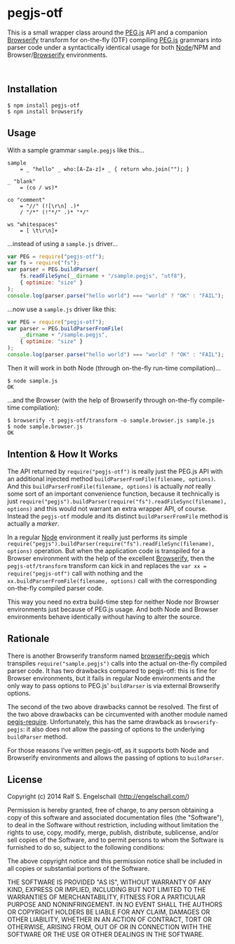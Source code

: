 
pegjs-otf
=========

This is a small wrapper class around the [PEG.js](http://pegjs.org/) API and a companion
[Browserify](http://browserify.org/) transform for on-the-fly (OTF) compiling [PEG.js](http://pegjs.org/) grammars into
parser code under a syntactically identical usage for both [Node](http://nodejs.org/)/NPM and
Browser/[Browserify](http://browserify.org/) environments.

<p/>
<img src="https://nodei.co/npm/pegjs-otf.png?downloads=true&stars=true" alt=""/>

<p/>
<img src="https://david-dm.org/rse/pegjs-otf.png" alt=""/>

Installation
------------

```shell
$ npm install pegjs-otf
$ npm install browserify
```

Usage
-----

With a sample grammar `sample.pegjs` like this...

```
sample
    = _ "hello" _ who:[A-Za-z]+ _ { return who.join(""); }

_ "blank"
    = (co / ws)*

co "comment"
    = "//" (![\r\n] .)*
    / "/*" (!"*/" .)* "*/"

ws "whitespaces"
    = [ \t\r\n]+
```

...instead of using a `sample.js` driver...

```js
var PEG = require("pegjs-otf");
var fs = require("fs");
var parser = PEG.buildParser(
    fs.readFileSync(__dirname + "/sample.pegjs", "utf8"),
    { optimize: "size" }
);
console.log(parser.parse("hello world") === "world" ? "OK" : "FAIL");
```

...now use a `sample.js` driver like this:

```js
var PEG = require("pegjs-otf");
var parser = PEG.buildParserFromFile(
    __dirname + "/sample.pegjs",
    { optimize: "size" }
);
console.log(parser.parse("hello world") === "world" ? "OK" : "FAIL");
```

Then it will work in both Node (through on-the-fly run-time compilation)...

```shell
$ node sample.js
OK
```

...and the Browser (with the help of Browserify through on-the-fly compile-time compilation):

```shell
$ browserify -t pegjs-otf/transform -o sample.browser.js sample.js
$ node sample.browser.js
OK
```

Intention & How It Works
------------------------

The API returned by `require("pegjs-otf")` is really just the PEG.js
API with an additional injected method `buildParserFromFile(filename,
options)`. And this `buildParserFromFile(filename, options)`
is actually *not* really some sort of an important
convenience function, because it technically is just
`require("pegjs").buildParser(require("fs").readFileSync(filename),
options)` and this would not warrant an extra wrapper API, of course.
Instead the `pegjs-otf` module and its distinct `buildParserFromFile`
method is actually a *marker*.

In a regular [Node](http://nodejs.org/)
environment it really just performs its simple
`require("pegjs").buildParser(require("fs").readFileSync(filename),
options)` operation. But when the application code is transpiled
for a Browser environment with the help of the excellent
[Browserify](http://browserify.org/), then the `pegjs-otf/transform`
transform can kick in and replaces the `var xx = require("pegjs-otf")`
call with nothing and the `xx.buildParserFromFile(filename, options)`
call with the corresponding on-the-fly compiled parser code.

This way you need no extra build-time step for neither Node nor Browser
environments just because of PEG.js usage. And both Node and Browser
environments behave identically without having to alter the source.

Rationale
---------

There is another Browserify transform named
[browserify-pegjs](https://github.com/tyler-johnson/browserify-pegjs)
which transpiles `require("sample.pegjs")` calls into the actual
on-the-fly compiled parser code. It has two drawbacks compared to
pegjs-otf: this is fine for Browser environments, but it fails in
regular Node environments and the only way to pass options to PEG.js'
`buildParser` is via external Browserify options.

The second of the two above drawbacks cannot be resolved. The first
of the two above drawbacks can be circumvented with another module
named [pegjs-require](https://github.com/dbalcomb/pegjs-require).
Unfortunately, this has the same drawback as `browserify-pegjs`: it also
does not allow the passing of options to the underlying `buildParser`
method.

For those reasons I've written pegjs-otf, as it supports both Node
and Browserify environments and allows the passing of options to
`buildParser`.

License
-------

Copyright (c) 2014 Ralf S. Engelschall (http://engelschall.com/)

Permission is hereby granted, free of charge, to any person obtaining
a copy of this software and associated documentation files (the
"Software"), to deal in the Software without restriction, including
without limitation the rights to use, copy, modify, merge, publish,
distribute, sublicense, and/or sell copies of the Software, and to
permit persons to whom the Software is furnished to do so, subject to
the following conditions:

The above copyright notice and this permission notice shall be included
in all copies or substantial portions of the Software.

THE SOFTWARE IS PROVIDED "AS IS", WITHOUT WARRANTY OF ANY KIND,
EXPRESS OR IMPLIED, INCLUDING BUT NOT LIMITED TO THE WARRANTIES OF
MERCHANTABILITY, FITNESS FOR A PARTICULAR PURPOSE AND NONINFRINGEMENT.
IN NO EVENT SHALL THE AUTHORS OR COPYRIGHT HOLDERS BE LIABLE FOR ANY
CLAIM, DAMAGES OR OTHER LIABILITY, WHETHER IN AN ACTION OF CONTRACT,
TORT OR OTHERWISE, ARISING FROM, OUT OF OR IN CONNECTION WITH THE
SOFTWARE OR THE USE OR OTHER DEALINGS IN THE SOFTWARE.

